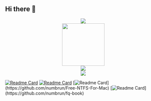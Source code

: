 


## Hi there 👋

<div align="center">
    <img  src="https://github-readme-stats-git-masterrstaa-rickstaa.vercel.app/api/top-langs/?username=numbrun&hide_title=true&hide_border=true&layout=compact&langs_count=6&text_color=000&icon_color=fff&bg_color=0,52fa5a,4dfcff,c64dff&theme=graywhite" />
</div>

<div align="center">
    <img height="137px" src="https://github-readme-stats-git-masterrstaa-rickstaa.vercel.app/api?username=numbrun&hide_title=true&hide_border=true&show_icons=trueline_height=21&text_color=000&icon_color=000&bg_color=0,ea6161,ffc64d,fffc4d,52fa5a&theme=graywhite" />
</div>


<div align="center">
    <img src="https://activity-graph.herokuapp.com/graph?username=numbrun&theme=xcode" />
</div>

<div align="center">
    <img src="https://raw.githubusercontent.com/abhisheknaiidu/abhisheknaiidu/master/code.gif" />
</div>





[![Readme Card](https://github-readme-stats.vercel.app/api/pin/?username=numbrun&repo=测试站点)](https://github.com/numbrun/scripts)
[![Readme Card](https://github-readme-stats.vercel.app/api/pin/?username=numbrun&repo=测试站点)](https://github.com/numbrun/hamulete)
[![Readme Card](https://github-readme-stats.vercel.app/api/pin/?username=numbrun&repo='测试站点3')](https://github.com/numbrun/Free-NTFS-For-Mac)
[![Readme Card](https://github-readme-stats.vercel.app/api/pin/?username=numbrun&repo='测试站点4')](https://github.com/numbrun/fq-book)

